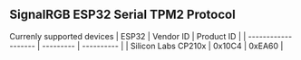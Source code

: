 ## SignalRGB ESP32 Serial TPM2 Protocol
Currenly supported devices
| ESP32               | Vendor ID | Product ID |
| ------------------- | --------- | ---------- |
| Silicon Labs CP210x | 0x10C4    | 0xEA60     |
